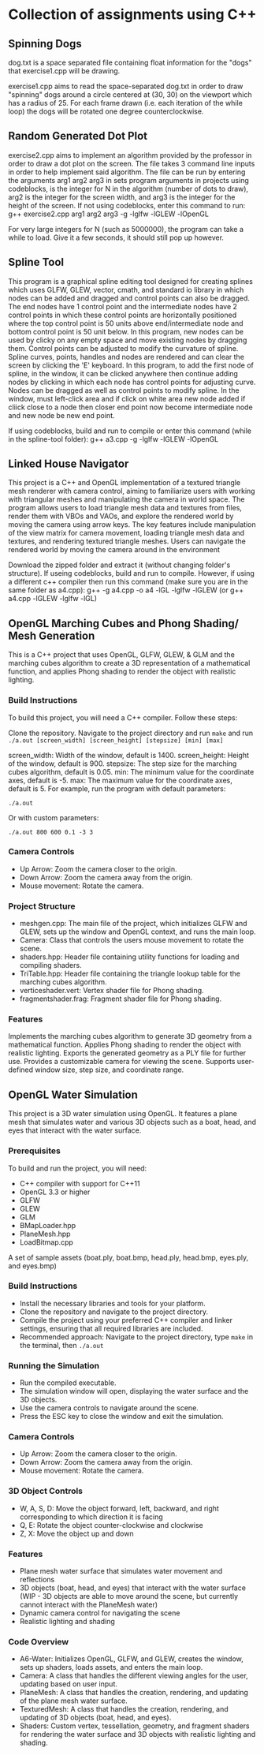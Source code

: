 # Collection of assignments using C++

## Spinning Dogs
dog.txt is a space separated file containing float information for the "dogs" that exercise1.cpp will be drawing.

exercise1.cpp aims to read the space-separated dog.txt in order to draw "spinning" dogs around a circle centered at (30, 30) on the viewport which has a radius of 25. For each frame drawn (i.e. each iteration of the while loop) the dogs will be rotated one degree counterclockwise.

## Random Generated Dot Plot
exercise2.cpp aims to implement an algorithm provided by the professor in order to draw a dot plot on the screen. The file takes 3 command line inputs in order to help implement said algorithm. The file can be run by entering the arguments arg1 arg2 arg3 in sets program arguments in projects using codeblocks, is the integer for N in the algorithm (number of dots to draw), arg2 is the integer for the screen width, and arg3 is the integer for the height of the screen. If not using codeblocks, enter this command to run:  g++ exercise2.cpp arg1 arg2 arg3 -g -lglfw -lGLEW -lOpenGL

For very large integers for N (such as 5000000), the program can take a while to load. Give it a few seconds, it should still pop up however.

## Spline Tool

This program is a graphical spline editing tool designed for creating splines which uses GLFW, GLEW, vector, cmath, and standard io library in which nodes can be added and dragged and control points can also be dragged. The end nodes have 1 control point and the intermediate nodes have 2 control points in which these control points are horizontally positioned where the top control point is 50 units above end/intermediate node and bottom control point is 50 unit below. In this program, new nodes can be used by clicky on any empty space and move existing nodes by dragging them. Control points can be adjusted to modify the curvature of spline. Spline curves, points, handles and nodes are rendered and can clear the screen by clicking the 'E' keyboard. In this program, to add the first node of spline, in the window, it can be clicked anywhere then continue adding nodes by clicking in which each node has control points for adjusting curve. Nodes can be dragged as well as control points to modify spline. In the window, must left-click area and if click on white area new node added if cliick close to a node then closer end point now become intermediate node and new node be new end point. 

If using codeblocks, build and run to compile or enter this command (while in the spline-tool folder): g++ a3.cpp -g -lglfw -lGLEW -lOpenGL

## Linked House Navigator
This project is a C++ and OpenGL implementation of a textured triangle mesh renderer with camera control, aiming to familiarize users with working with triangular meshes and manipulating the camera in world space. The program allows users to load triangle mesh data and textures from files, render them with VBOs and VAOs, and explore the rendered world by moving the camera using arrow keys. The key features include manipulation of the view matrix for camera movement, loading triangle mesh data and textures, and rendering textured triangle meshes. Users can navigate the rendered world by moving the camera around in the environment

Download the zipped folder and extract it (without changing folder's structure). If useing codeblocks, build and run to compile. However, if using a different c++ compiler then run this command (make sure you are in the same folder as a4.cpp): g++ -g a4.cpp -o a4 -lGL -lglfw -lGLEW (or g++ a4.cpp -lGLEW -lglfw -lGL) 

## OpenGL Marching Cubes and Phong Shading/ Mesh Generation
This is a C++ project that uses OpenGL, GLFW, GLEW, & GLM and the marching cubes algorithm to create a 3D representation of a mathematical function, and applies Phong shading to render the object with realistic lighting.


### Build Instructions
To build this project, you will need a C++ compiler. Follow these steps:

Clone the repository. Navigate to the project directory and run `make` and run `./a.out [screen_width] [screen_height] [stepsize] [min] [max]`

screen_width: Width of the window, default is 1400.
screen_height: Height of the window, default is 900.
stepsize: The step size for the marching cubes algorithm, default is 0.05.
min: The minimum value for the coordinate axes, default is -5.
max: The maximum value for the coordinate axes, default is 5.
For example, run the program with default parameters:

`./a.out`

Or with custom parameters:

`./a.out 800 600 0.1 -3 3`

### Camera Controls
- Up Arrow: Zoom the camera closer to the origin.
- Down Arrow: Zoom the camera away from the origin.
- Mouse movement: Rotate the camera.

### Project Structure
- meshgen.cpp: The main file of the project, which initializes GLFW and GLEW, sets up the window and OpenGL context, and runs the main loop.
- Camera: Class that controls the users mouse movement to rotate the scene.
- shaders.hpp: Header file containing utility functions for loading and compiling shaders.
- TriTable.hpp: Header file containing the triangle lookup table for the marching cubes algorithm.
- verticeshader.vert: Vertex shader file for Phong shading.
- fragmentshader.frag: Fragment shader file for Phong shading.
  
### Features
Implements the marching cubes algorithm to generate 3D geometry from a mathematical function. Applies Phong shading to render the object with realistic lighting. Exports the generated geometry as a PLY file for further use. Provides a customizable camera for viewing the scene. Supports user-defined window size, step size, and coordinate range.


## OpenGL Water Simulation
This project is a 3D water simulation using OpenGL. It features a plane mesh that simulates water and various 3D objects such as a boat, head, and eyes that interact with the water surface.

### Prerequisites
To build and run the project, you will need:

- C++ compiler with support for C++11
- OpenGL 3.3 or higher
- GLFW
- GLEW
- GLM
- BMapLoader.hpp
- PlaneMesh.hpp
- LoadBitmap.cpp

A set of sample assets (boat.ply, boat.bmp, head.ply, head.bmp, eyes.ply, and eyes.bmp)
### Build Instructions
- Install the necessary libraries and tools for your platform.
- Clone the repository and navigate to the project directory.
- Compile the project using your preferred C++ compiler and linker settings, ensuring that all required libraries are included.
- Recommended approach: Navigate to the project directory, type `make` in the terminal, then `./a.out`
### Running the Simulation
- Run the compiled executable.
- The simulation window will open, displaying the water surface and the 3D objects.
- Use the camera controls to navigate around the scene.
- Press the ESC key to close the window and exit the simulation.
### Camera Controls
- Up Arrow: Zoom the camera closer to the origin.
- Down Arrow: Zoom the camera away from the origin.
- Mouse movement: Rotate the camera.
### 3D Object Controls
- W, A, S, D: Move the object forward, left, backward, and right corresponding to which direction it is facing
- Q, E: Rotate the object counter-clockwise and clockwise
- Z, X: Move the object up and down
### Features
- Plane mesh water surface that simulates water movement and reflections
- 3D objects (boat, head, and eyes) that interact with the water surface (WIP - 3D objects are able to move around the scene, but currently cannot interact with the PlaneMesh water)
- Dynamic camera control for navigating the scene
- Realistic lighting and shading
### Code Overview
- A6-Water: Initializes OpenGL, GLFW, and GLEW, creates the window, sets up shaders, loads assets, and enters the main loop.
- Camera: A class that handles the different viewing angles for the user, updating based on user input.
- PlaneMesh: A class that handles the creation, rendering, and updating of the plane mesh water surface.
- TexturedMesh: A class that handles the creation, rendering, and updating of 3D objects (boat, head, and eyes).
- Shaders: Custom vertex, tessellation, geometry, and fragment shaders for rendering the water surface and 3D objects with realistic lighting and shading.
